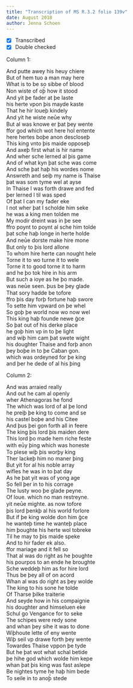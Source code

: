```yaml
---
title: "Transcription of MS R.3.2 folio 139v"
date: August 2018
author: Jenna Schoen
---
```

- [X] Transcribed
- [X] Double checked

Column 1:

And putte awey his heuy chiere  
But of hem tuo a man may here  
What is to be so sibbe of blood  
Non wiste of oþ̔ how it stood  
And yit þe fader at þe laste  
his herte vpon þis mayde kaste  
That he hir loueþ kindely  
And yit he wiste neu̔e why  
But al was knowe er þat þey wente  
ffor god which wot here hol entente  
here hertes boþe anon descloseþ  
This king vnto þis maide opposeþ  
And axeþ first what is hir name  
And wher sche lerned al þis game  
And of what kyn þat sche was come  
And sche þat haþ his wordes nome  
Answreth and seiþ my name is Thaise  
þat was som tyme wel at ayse  
In Thaise I was forth drawe and fed  
þer lerned I til  was sped  
Of þat I can my fader eke  
I not wher þat I scholde him seke  
he was a king men tolden me  
My modir dreint was in þe see  
ffro poynt to poynt al sche him tolde  
þat sche haþ longe in herte holde  
And neu̔e dorste make hire mone  
But only to þis lord allone  
To whom hire herte can nought hele  
Torne it to wo turne it to wele  
Torne it to good torne it to harm  
and he þo tok hire in his arm  
But such a ioye as he þo made.    
was neu̔e seen. þus be þey glade  
That sory hadde be tofore  
ffro þis day forþ fortune haþ swore  
To sette him vpward on þe whel  
So goþ þe world now wo now wel  
This king haþ founde newe g̃ce  
So þat out of his derke place  
he goþ him vp in to þe light  
and wiþ him cam þat swete wight  
his doughter Thaise and forþ anon  
þey boþe in to þe Caban gon.  
which was ordeyned for þe king  
and þer he dede of al his þing  

Column 2:

And was arraied really  
And out he cam al openly  
wher Athenagoras he fond  
The which was lord of al þe lond  
he preiþ þe king to come and se  
his castel boþe and his Citee  
And þus þei gon forth all in feere  
The king þis lord þis maiden dere  
This lord þo made hem riche feste  
with eu̔y þing which was honeste  
To plese wiþ þis worþy king  
Ther lackeþ him no maner þing  
But yit for al his noble array  
wifles he was in to þat day  
As he þat yit was of yong age  
So fell þer in to his corrage  
The lusty woo þe glade peyne.  
Of loue. which no man restreyne.  
yit neu̔e mighte. as now tofore  
þis lord þenkþ al his world forlore  
But if þe king wolde don him g̃ce  
he wanteþ time he wanteþ place  
him þoughte his herte wol tobreke  
Til he may to þis maide speke  
And to hir fader ek also.  
ffor mariage and it fell so  
That al was do right as he þoughte  
his pourpos to an ende he broughte  
Sche weddeþ him as for hire lord   
Thus be þey all of on acord  
Whan al was do right as þey wolde  
The king to his sone he tolde  
Of Tharse þilke traiterie  
And seyde how in his compaignie  
his doughter and himseluen eke  
Schul go Vengance for to seke   
The schipes were redy sone  
and whan þey sihe it was to done  
Wiþhoute lette of eny wente   
Wiþ seil vp drawe forth þey wente  
Towardes Thaise vppon þe tyde  
But he þat wot what schal betide  
þe hihe god which wolde him kepe  
whan þat þis king was fast aslepe  
Be nightes tyme he haþ him bede  
To seile in to anoþ̔ stede  
